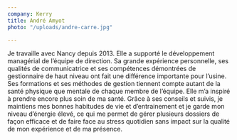 ```yaml
---
company: Kerry
title: André Amyot
photo: "/uploads/andre-carre.jpg"

---
```

Je travaille avec Nancy depuis 2013. Elle a supporté le développement managérial de l’équipe de direction. Sa grande expérience personnelle, ses qualités de communicatrice et ses compétences démontrées de gestionnaire de haut niveau ont fait une différence importante pour l’usine. Ses formations et ses méthodes de gestion tiennent compte autant de la santé physique que mentale de chaque membre de l’équipe. Elle m’a inspiré à prendre encore plus soin de ma santé. Grâce à ses conseils et suivis, je maintiens mes bonnes habitudes de vie et d’entrainement et je garde mon niveau d’énergie élevé, ce qui me permet de gérer plusieurs dossiers de façon efficace et de faire face au stress quotidien sans impact sur la qualité de mon expérience et de ma présence.